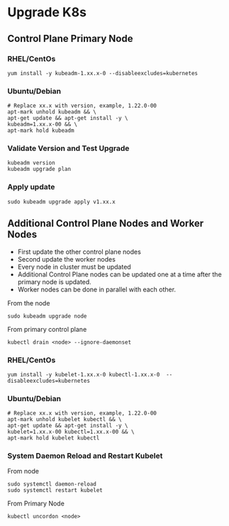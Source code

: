 # Upgrade K8s

## Control Plane Primary Node

### RHEL/CentOs
```
yum install -y kubeadm-1.xx.x-0 --disableexcludes=kubernetes
```
### Ubuntu/Debian
```
# Replace xx.x with version, example, 1.22.0-00
apt-mark unhold kubeadm && \
apt-get update && apt-get install -y \
kubeadm=1.xx.x-00 && \
apt-mark hold kubeadm
```

### Validate Version and Test Upgrade
```
kubeadm version
kubeadm upgrade plan
```

### Apply update
```
sudo kubeadm upgrade apply v1.xx.x
```

## Additional Control Plane Nodes and Worker Nodes
- First update the other control plane nodes
- Second update the worker nodes
- Every node in cluster must be updated
- Additional Control Plane nodes can be updated one at a time after the primary node is updated.
- Worker nodes can be done in parallel with each other.

From the node
```
sudo kubeadm upgrade node
```

From primary control plane
```
kubectl drain <node> --ignore-daemonset
```

### RHEL/CentOs
```
yum install -y kubelet-1.xx.x-0 kubectl-1.xx.x-0  --disableexcludes=kubernetes
```

### Ubuntu/Debian
```
# Replace xx.x with version, example, 1.22.0-00
apt-mark unhold kubelet kubectl && \
apt-get update && apt-get install -y \
kubelet=1.xx.x-00 kubectl=1.xx.x-00 && \
apt-mark hold kubelet kubectl
```

### System Daemon Reload and Restart Kubelet
From node
```
sudo systemctl daemon-reload
sudo systemctl restart kubelet
```
From Primary Node
```
kubectl uncordon <node>
```


